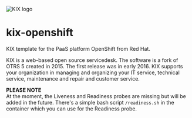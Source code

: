 ![KIX logo](http://www.kixdesk.com/files/layout/logo.png)

# kix-openshift
KIX template for the PaaS platform OpenShift from Red Hat.

KIX is a web-based open source servicedesk. The software is a fork of OTRS 5 created in 2015. The first release was in early 2016. KIX supports your organization in managing and organizing your IT service, technical service, maintenance and repair and customer service.

**PLEASE NOTE**  
At the moment, the Liveness and Readiness probes are missing but will be added in the future. There's a simple bash script `/readiness.sh` in the container which you can use for the Readiness probe.
